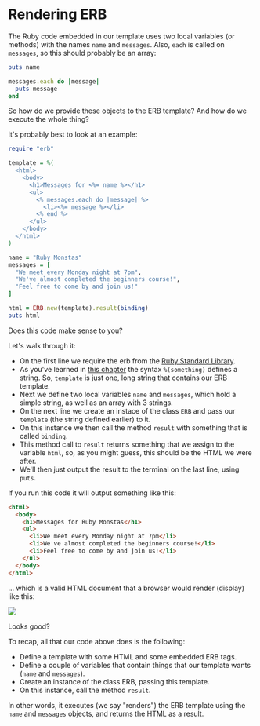 # Rendering ERB

The Ruby code embedded in our template uses two local variables (or methods)
with the names `name` and `messages`. Also, `each` is called on `messages`, so
this should probably be an array:

```ruby
puts name

messages.each do |message|
  puts message
end
```

So how do we provide these objects to the ERB template? And how do we execute
the whole thing?

It's probably best to look at an example:

```ruby
require "erb"

template = %(
  <html>
    <body>
      <h1>Messages for <%= name %></h1>
      <ul>
        <% messages.each do |message| %>
          <li><%= message %></li>
        <% end %>
      </ul>
    </body>
  </html>
)

name = "Ruby Monstas"
messages = [
  "We meet every Monday night at 7pm",
  "We've almost completed the beginners course!",
  "Feel free to come by and join us!"
]

html = ERB.new(template).result(binding)
puts html
```

Does this code make sense to you?

Let's walk through it:

* On the first line we require the erb from the
  <a href="http://ruby-doc.org/stdlib-2.2.2/libdoc/erb/rdoc/ERB.html">Ruby Standard Library</a>.
* As you've learned in <a href="http://ruby-for-beginners.rubymonstas.org/bonus_1/alternative-syntax.html">this chapter</a>
  the syntax `%(something)` defines a string. So, `template` is just one, long
  string that contains our ERB template.
* Next we define two local variables `name` and `messages`, which hold a simple
  string, as well as an array with 3 strings.
* On the next line we create an instace of the class `ERB` and pass our
  `template` (the string defined earlier) to it.
* On this instance we then call the method `result` with something that is
  called `binding`.
* This method call to `result` returns something that we assign to the variable
  `html`, so, as you might guess, this should be the HTML we were after.
* We'll then just output the result to the terminal on the last line, using `puts`.

If you run this code it will output something like this:

```html
<html>
  <body>
    <h1>Messages for Ruby Monstas</h1>
    <ul>
      <li>We meet every Monday night at 7pm</li>
      <li>We've almost completed the beginners course!</li>
      <li>Feel free to come by and join us!</li>
    </ul>
  </body>
</html>
```

... which is a valid HTML document that a browser would render (display) like
this:

<img src="assets/images/06-erb_1.png">

Looks good?

To recap, all that our code above does is the following:

* Define a template with some HTML and some embedded ERB tags.
* Define a couple of variables that contain things that our template wants (`name` and `messages`).
* Create an instance of the class ERB, passing this template.
* On this instance, call the method `result`.

In other words, it executes (we say "renders") the ERB template using the
`name` and `messages` objects, and returns the HTML as a result.
